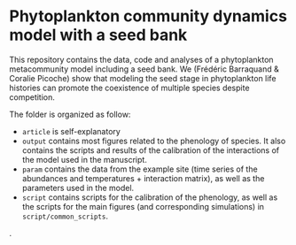 # Phytoplankton community dynamics model with a seed bank

This repository contains the data, code and analyses of a phytoplankton metacommunity model including a seed bank. We (Frédéric Barraquand & Coralie Picoche) show that modeling the seed stage in phytoplankton life histories can promote the coexistence of multiple species despite competition. 

The folder is organized as follow:

* `article` is self-explanatory
* `output` contains most figures related to the phenology of species. It also contains the scripts and results of the calibration of the interactions of the model used in the manuscript. 
* `param` contains the data from the example site (time series of the abundances and temperatures + interaction matrix), as well as the parameters used in the model.
* `script` contains scripts for the calibration of the phenology, as well as the scripts for the main figures (and corresponding simulations) in `script/common_scripts`.

.
